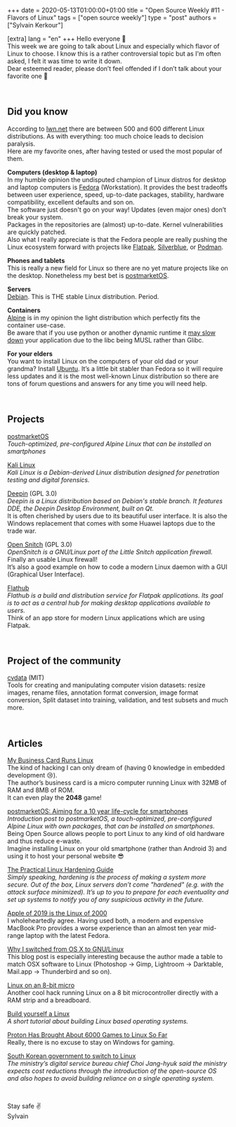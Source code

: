 +++
date = 2020-05-13T01:00:00+01:00
title = "Open Source Weekly #11 - Flavors of Linux"
tags = ["open source weekly"]
type = "post"
authors = ["Sylvain Kerkour"]

[extra]
lang = "en"
+++
Hello everyone 👋<br />
This week we are going to talk about Linux and especially which flavor of Linux to choose. I know this is a rather controversial topic but as I'm often asked, I felt it was time to write it down. <br />
Dear esteemed reader, please don’t feel offended if I don’t talk about your favorite one 🙏

<br />

## Did you know

According to [lwn.net](https://lwn.net/Distributions/) there are between 500 and 600 different Linux distributions. As with everything: too much choice leads to decision paralysis.<br />
Here are my favorite ones, after having tested or used the most popular of them.
<br />

**Computers (desktop & laptop)** <br />
In my humble opinion the undisputed champion of Linux distros for desktop and laptop computers is [Fedora](https://getfedora.org/) (Workstation). It provides the best tradeoffs between user experience, speed, up-to-date packages, stability, hardware compatibility, excellent defaults and son on.<br />
The software just doesn't go on your way! Updates (even major ones) don’t break your system.<br />
Packages in the repositories are (almost) up-to-date. Kernel vulnerabilities are quickly patched.<br />
Also what I really appreciate is that the Fedora people are really pushing the Linux ecosystem forward with projects like [Flatpak](https://flatpak.org/), [Silverblue](https://silverblue.fedoraproject.org/), or [Podman](https://github.com/containers/libpod).
<br />

**Phones and tablets** <br />
This is really a new field for Linux so there are no yet mature projects like on the desktop. Nonetheless my best bet is [postmarketOS](https://wiki.postmarketos.org/wiki/Main_Page).
<br />

**Servers** <br />
[Debian](https://www.debian.org/). This is THE stable Linux distribution. Period.
<br />

**Containers** <br />
[Alpine](https://alpinelinux.org/) is in my opinion the light distribution which perfectly fits the container use-case.<br />
Be aware that if you use python or another dynamic runtime it [may slow down](https://superuser.com/questions/1219609/why-is-the-alpine-docker-image-over-50-slower-than-the-ubuntu-image) your application  due to the libc being MUSL rather than Glibc.
<br />

**For your elders**<br />
You want to install Linux on the computers of your old dad or your grandma? Install [Ubuntu](https://ubuntu.com/). It’s a little bit stabler than Fedora so it will require less updates and it is the most well-known Linux distribution so there are tons of forum questions and answers for any time you will need help.

<br />

## Projects

[postmarketOS](https://gitlab.com/groups/postmarketOS/-/milestones)<br />
*Touch-optimized, pre-configured Alpine Linux that can be installed on smartphones*
<br />


[Kali Linux](https://gitlab.com/kalilinux)<br />
*Kali Linux is a Debian-derived Linux distribution designed for penetration testing and digital forensics.*
<br />


[Deepin](https://github.com/linuxdeepin) (GPL 3.0)<br />
*Deepin is a Linux distribution based on Debian's stable branch. It features DDE, the Deepin Desktop Environment, built on Qt.* <br />
It is often cherished by users due to its beautiful user interface. It is also the Windows replacement that comes with some Huawei laptops due to the trade war.
<br />


[Open Snitch](https://github.com/evilsocket/opensnitch) (GPL 3.0)<br />
*OpenSnitch is a GNU/Linux port of the Little Snitch application firewall.* <br />
Finally an usable Linux firewall! <br />
It’s also a good example on how to code a modern Linux daemon with a GUI (Graphical User Interface).
<br />


[Flathub](https://github.com/flathub)<br />
*Flathub is a build and distribution service for Flatpak applications. Its goal is to act as a central hub for making desktop applications available to users.* <br />
Think of an app store for modern Linux applications which are using Flatpak.


<br />

## Project of the community

[cvdata](https://github.com/monocongo/cvdata) (MIT)<br />
Tools for creating and manipulating computer vision datasets: resize images, rename files, annotation format conversion, image format conversion, Split dataset into training, validation, and test subsets and much more.


<br />


## Articles

[My Business Card Runs Linux](https://www.thirtythreeforty.net/posts/2019/12/my-business-card-runs-linux/)<br />
The kind of hacking I can only dream of (having 0 knowledge in embedded development 😢).<br />
The author’s business card is a micro computer running Linux with 32MB of RAM and 8MB of ROM. <br />
It can even play the **2048** game!
<br />


[postmarketOS: Aiming for a 10 year life-cycle for smartphones](https://ollieparanoid.github.io/post/postmarketOS)<br />
*Introduction post to postmarketOS, a touch-optimized, pre-configured Alpine Linux with own packages, that can be installed on smartphones.* <br />
Being Open Source allows people to port Linux to any kind of old hardware and thus reduce e-waste.<br />
Imagine installing Linux on your old smartphone (rather than Android 3) and using it to host your personal website 😎
<br />


[The Practical Linux Hardening Guide](https://github.com/trimstray/the-practical-linux-hardening-guide)<br />
*Simply speaking, hardening is the process of making a system more secure. Out of the box, Linux servers don’t come "hardened" (e.g. with the attack surface minimized). It’s up to you to prepare for each eventuality and set up systems to notify you of any suspicious activity in the future.*
<br />



[Apple of 2019 is the Linux of 2000](https://nibblestew.blogspot.com/2019/10/apple-of-2019-is-linux-of-2000.html)<br />
I wholeheartedly agree. Having used both, a modern and expensive MacBook Pro provides a worse experience than an almost ten year mid-range laptop with the latest Fedora.
<br />


[Why I switched from OS X to GNU/Linux](https://jeena.net/why-i-switchedfrom-osx-to-linux)<br />
This blog post is especially interesting because the author made a table to match OSX software to Linux (Photoshop -> Gimp, Lightroom -> Darktable, Mail.app -> Thunderbird and so on).
<br />


[Linux on an 8-bit micro](http://dmitry.gr/index.php?r=05.Projects&proj=07.%20Linux%20on%208bit)<br />
Another cool hack running Linux on a 8 bit microcontroller directly with a RAM strip and a breadboard.
<br />


[Build yourself a Linux](https://github.com/MichielDerhaeg/build-linux)<br />
*A short tutorial about building Linux based operating systems.*
<br />


[Proton Has Brought About 6000 Games to Linux So Far](https://boilingsteam.com/proton-brought-about-6000-games-to-linux-so-far/)<br />
Really, there is no excuse to stay on Windows for gaming.
<br />


[South Korean government to switch to Linux](http://www.koreaherald.com/view.php?ud=20190517000378)<br />
*The ministry’s digital service bureau chief Choi Jang-hyuk said the ministry expects cost reductions through the introduction of the open-source OS and also hopes to avoid building reliance on a single operating system.*


<br />

Stay safe ✌️<br />
Sylvain
